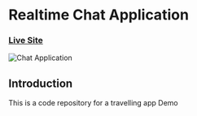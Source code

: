# Realtime Chat Application

### [Live Site](https://saifmohamedo.github.io)

![Chat Application](https://i.ibb.co/7NGb8gX/Screenshot-1.png)

## Introduction
This is a code repository for a travelling app Demo
